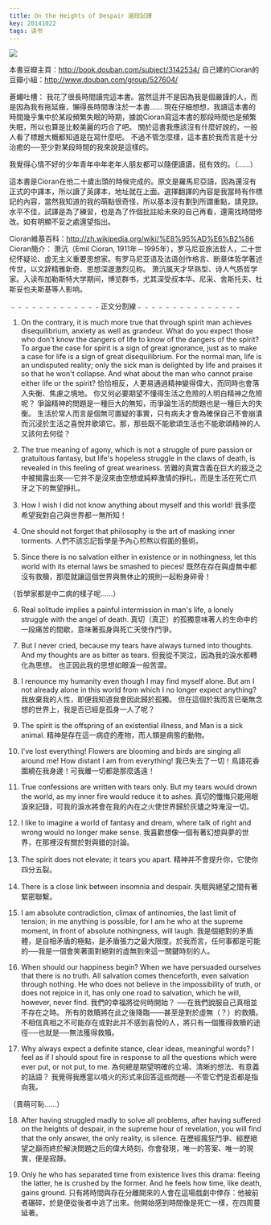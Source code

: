 ```yaml
---
title: On the Heights of Despair 選段試譯
key: 20141022
tags: 读书
---
```

![](https://cdn.discordapp.com/attachments/447635828496138241/482849771959353353/p20142189.png)

本書豆瓣主頁：http://book.douban.com/subject/3142534/
自己建的Cioran的豆瓣小組：http://www.douban.com/group/527604/

蒼蠅吐槽：
  我花了很長時間讀完這本書。當然這并不是因為我是個嚴謹的人，而是因為我有拖延癥，懶得長時間專注於一本書……
  現在仔細想想，我讀這本書的時間幾乎集中於某段頻繁失眠的時期，據說Cioran寫這本書的那段時間也是頻繁失眠，所以也算是比較美麗的巧合了吧。
  關於這書我應該沒有什麼好說的，一般人看了標題大概都知道是在寫什麼吧。
  不過不管怎麼樣，這本書於我而言是十分治癒的──至少對某段時間的我來說是這樣的。

  我覺得心情不好的少年青年中年老年人朋友都可以隨便讀讀，挺有效的。（……）

  這本書是Cioran在他二十歲出頭的時候完成的。原文是羅馬尼亞語，因為還沒有正式的中譯本，所以讀了英譯本，地址就在上面。選擇翻譯的內容是我當時有作標記的內容，當然我知道的我的萌點很奇怪，所以基本沒有劃到所謂重點，請見諒。水平不佳，試譯是為了練習，也是為了作個批註給未來的自己再看，還需找時間修改。如有明顯不妥之處還望指出。


Cioran維基百科：http://zh.wikipedia.org/wiki/%E8%95%AD%E6%B2%86
Cioran簡介：
  萧沆（Emil Cioran, 1911年－1995年），罗马尼亚旅法哲人，二十世纪怀疑论、虚无主义重要思想家。有罗马尼亚语及法语创作格言、断章体哲学著述传世，以文辞精雅新奇、思想深邃激烈见称。
  萧沆属天才早熟型、诗人气质哲学家。入读布加勒斯特大学期间，博览群书，尤其深受叔本华、尼采、舍斯托夫、杜斯妥也夫斯基等人影响。


﹣﹣﹣﹣﹣﹣﹣﹣﹣﹣﹣﹣﹣正文分割線﹣﹣﹣﹣﹣﹣﹣﹣﹣﹣﹣﹣﹣﹣﹣

1.  On the contrary, it is much more true that through spirit man achieves disequilibrium, anxiety as well as grandeur. What do you expect those who don't know the dangers of life to know of the dangers of the spirit? To argue the case for spirit is a sign of great ignorance, just as to make a case for life is a sign of great disequilibrium. For the normal man, life is an undisputed reality; only the sick man is delighted by life and praises it so that he won't collapse. And what about the man who cannot praise either life or the spirit?
恰恰相反，人更易通過精神變得偉大，而同時也會落入失衡、焦慮之境地。
你又何必要期望不懂得生活之危險的人明白精神之危險呢？
爭論精神的問題是一種巨大的無知，而爭論生活的問題也是一種巨大的失衡。
生活於常人而言是個無可置疑的事實，只有病夫才會為確保自己不會崩潰而沉浸於生活之喜悅并歌頌它。那，那些既不能歌頌生活也不能歌頌精神的人又該何去何從？

2. The true meaning of agony, which is not a struggle of pure passion or gratuitous fantasy, but life's hopeless struggle in the claws of death, is revealed in this feeling of great weariness.
苦難的真實含義在巨大的疲乏之中被揭露出來──它并不是沒來由空想或純粹激情的掙扎，而是生活在死亡爪牙之下的無望掙扎。

3. How I wish I did not know anything about myself and this world!
我多麼希望我對自己與世界都一無所知！

4. One should not forget that philosophy is the art of masking inner torments.
人們不該忘記哲學是予內心煎熬以假面的藝術。

5. Since there is no salvation either in existence or in nothingness, let this world with its eternal laws be smashed to pieces!
既然在存在與虛無中都沒有救贖，那麼就讓這個世界與無休止的規則一起粉身碎骨！

（哲學家都是中二病的樣子呢……）

6. Real solitude implies a painful intermission in man's life, a lonely struggle with the angel of death.
真切（真正）的孤獨意味著人的生命中的一段痛苦的間歇，意味著孤身與死亡天使作鬥爭。

7. But I never cried, because my tears have always turned into thoughts. And my thoughts are as bitter as tears.
但我從不哭泣，因為我的淚水都轉化為思想。
也正因此我的思想如眼淚一般苦澀。

8. I renounce my humanity even though I may find myself alone. But am I not already alone in this world from which I no longer expect anything?
我放棄我的人性，即便我知道我會因此歸於孤獨。
但在這個於我而言已毫無念想的世界上，我是否已經是孤身一人了呢？

9. The spirit is the offspring of an existential illness, and Man is a sick animal.
精神是存在這一病症的產物，而人類是病態的動物。

10. I've lost everything! Flowers are blooming and birds are singing all around me! How distant I am from everything!
我已失去了一切！鳥語花香圍繞在我身邊！可我離一切都是那麼遙遠！

11. True confessions are written with tears only. But my tears would drown the world, as my inner fire would reduce it to ashes.
真切的懺悔只能用眼淚來記錄，可我的淚水將會在我的內在之火使世界歸於灰燼之時淹沒一切。

12. I like to imagine a world of fantasy and dream, where talk of right and wrong would no longer make sense.
我喜歡想像一個有著幻想與夢的世界，在那裡沒有關於對與錯的討論。

13. The spirit does not elevate; it tears you apart.
精神并不會提升你，它使你四分五裂。

14. There is a close link between insomnia and despair.
失眠與絕望之間有著緊密聯繫。

15. I am absolute contradiction, climax of antinomies, the last limit of tension; in me anything is possible, for I am he who at the supreme moment, in front of absolute nothingness, will laugh.
我是個絕對的矛盾體，是自相矛盾的極點，是矛盾張力之最大限度。於我而言，任何事都是可能的──我是一個會笑著面對絕對的虛無到來這一關鍵時刻的人。

16. When should our happiness begin? When we have persuaded ourselves that there is no truth. All salvation comes thenceforth, even salvation through nothing. He who does not believe in the impossibility of truth, or does not rejoice in it, has only one road to salvation, which he will, however, never find.
我們的幸福將從何時開始？
──在我們說服自己真相並不存在之時。
所有的救贖將在此之後降臨——甚至是對於虛無（？）的救贖。不相信真相之不可能存在或對此并不感到喜悅的人，將只有一個獲得救贖的途徑──也就是──無法獲得救贖。

17. Why always expect a definite stance, clear ideas, meaningful words? I feel as if I should spout fire in response to all the questions which were ever put, or not put, to me.
為何總是期望明確的立場、清晰的想法、有意義的話語？
我覺得我應當以噴火的形式來回答這些問題──不管它們是否都是指向我。

（賣萌可恥……）

18. After having struggled madly to solve all problems, after having suffered on the heights of despair, in the supreme hour of revelation, you will find that the only answer, the only reality, is silence.
在歷經瘋狂鬥爭、經歷絕望之巔而終於解決問題之后的偉大時刻，你會發現，唯一的答案、唯一的現實，便是寂靜。

19. Only he who has separated time from existence lives this drama: fleeing the latter, he is crushed by the former. And he feels how time, like death, gains ground.
只有將時間與存在分離開來的人會在這場戲劇中倖存：他被前者碾碎，於是便從後者中逃了出來。他開始感到時間像是死亡一樣，在四周蔓延著。
